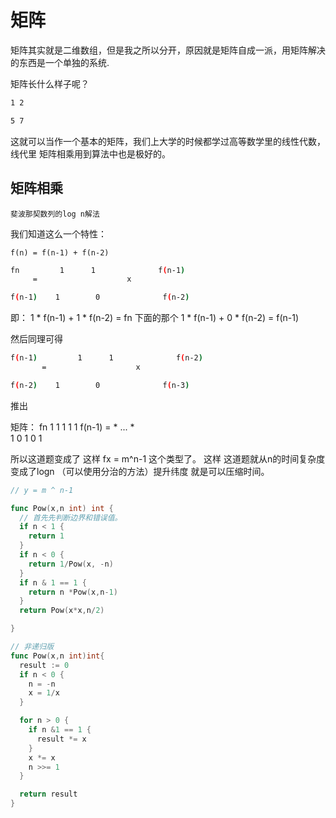 # 矩阵

矩阵其实就是二维数组，但是我之所以分开，原因就是矩阵自成一派，用矩阵解决的东西是一个单独的系统.

矩阵长什么样子呢？

```bash
1 2

5 7
```
这就可以当作一个基本的矩阵，我们上大学的时候都学过高等数学里的线性代数，线代里 矩阵相乘用到算法中也是极好的。
## 矩阵相乘


`斐波那契数列的log n解法`

我们知道这么一个特性：

`f(n) = f(n-1) + f(n-2)`

```bash
fn         1      1              f(n-1)
     =                    x         

f(n-1)    1        0              f(n-2)

```

即：  1  * f(n-1) + 1 * f(n-2) =  fn
下面的那个  1 * f(n-1) + 0 * f(n-2) = f(n-1)

然后同理可得
```bash
f(n-1)         1      1              f(n-2)
       =                    x         

f(n-2)    1        0              f(n-3)

```
推出

矩阵： fn              1   1          1   1    1
      f(n-1) =                 * ...       *     
                      1   0          1   0    1

所以这道题变成了 这样 fx = m^n-1 这个类型了。
这样 这道题就从n的时间复杂度变成了logn （可以使用分治的方法）提升纬度 就是可以压缩时间。

```go
// y = m ^ n-1

func Pow(x,n int) int {
  // 首先先判断边界和错误值。
  if n < 1 {
    return 1
  }
  if n < 0 {
    return 1/Pow(x, -n)
  }
  if n & 1 == 1 {
    return n *Pow(x,n-1)
  }
  return Pow(x*x,n/2)

}
```

```go
// 非递归版
func Pow(x,n int)int{
  result := 0
  if n < 0 {
    n = -n
    x = 1/x
  }

  for n > 0 {
    if n &1 == 1 {
      result *= x
    }
    x *= x
    n >>= 1
  }

  return result
}
````
